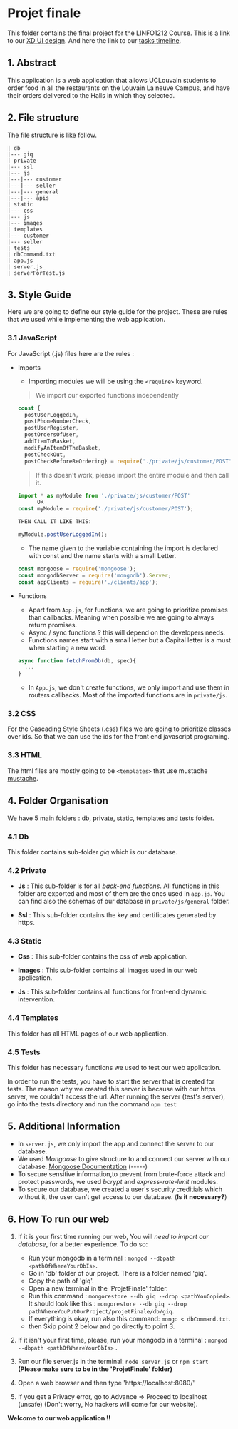 # Projet finale
This folder contains the final project for the LINFO1212 Course. 
This is a link to our [XD UI design](https://xd.adobe.com/view/55df3040-04f0-4185-98be-db1e66c10891-008c/).
And here the link to our [tasks timeline](https://docs.google.com/document/d/1ffFzls8U0NDZME7glb_DqhvGBNL_LUBWAEz5BC5bzjw/edit).
## 1. Abstract
This application is a web application that allows UCLouvain students to order food in all the restaurants on the Louvain La neuve Campus, and have their orders delivered to the Halls in which they selected. 
## 2. File structure
The file structure is like follow.
```
| db
|--- giq
| private
|--- ssl
|--- js
|---|--- customer
|---|--- seller
|---|--- general
|---|--- apis
| static
|--- css
|--- js
|--- images
| templates
|--- customer
|--- seller
| tests
| dbCommand.txt
| app.js
| server.js
| serverForTest.js
```

## 3. Style Guide 
Here we are going to define our style guide for the project. These are rules that we used while implementing the web application.

### 3.1 JavaScript
For JavaScript (.js) files here are the rules : 

* Imports 
  * Importing modules we will be using the `<require>` keyword.
  > We import our exported functions independently
  ```js
  const {
    postUserLoggedIn,
    postPhoneNumberCheck,
    postUserRegister,
    postOrdersOfUser,
    addItemToBasket,
    modifyAnItemOfTheBasket,
    postCheckOut,
    postCheckBeforeReOrdering} = require('./private/js/customer/POST');
  
  ```
  > If this doesn't work, please import the entire module and then call it.
  ```js
  import * as myModule from './private/js/customer/POST'
  		OR
  const myModule = require('./private/js/customer/POST');
  
  THEN CALL IT LIKE THIS:
  
  myModule.postUserLoggedIn();
  
  ```
  
  * The name given to the variable containing the import is declared with const and the name starts with a small Letter.
  ```js
  const mongoose = require('mongoose');
  const mongodbServer = require('mongodb').Server;
  const appClients = require('./clients/app');
  
  ```
* Functions 
  * Apart from `App.js`, for functions, we are going to prioritize promises than callbacks. Meaning when possible we are going to always return promises. 
  * Async / sync functions ? this will depend on the developers needs.
  * Functions names start with a small letter but a Capital letter is a must when starting a new word.
  ```js
  async function fetchFromDb(db, spec){
    ...
  }
  ```
  * In `App.js`, we don't create functions, we only import and use them in routers callbacks. Most of the imported functions are in `private/js`.

  
 ### 3.2 CSS 
 For the Cascading Style Sheets (.css) files we are going to prioritize classes over ids. So that we can use the ids for the front end javascript programing.
 
 ### 3.3 HTML
 The html files are mostly going to be `<templates>` that use mustache [mustache](https://github.com/janl/mustache.js).
 
 ## 4. Folder Organisation
 We have 5 main folders : db, private, static, templates and tests folder.
 
 ### 4.1 Db
 This folder contains sub-folder *giq* which is our database.
 
 ### 4.2 Private 
 
  * **Js** :
  This sub-folder is for all *back-end functions*. All functions in this folder are exported and most of them are the ones used in `app.js`. 
  You can find also the schemas of our database in `private/js/general` folder.
 
  * **Ssl** : 
  This sub-folder contains the key and certificates generated by https. 
 
 ### 4.3 Static
 
  * **Css** : 
  This sub-folder contains the css of web application.
 
  * **Images** : 
  This sub-folder contains all images used in our web application.
 
  * **Js** : 
  This sub-folder contains all functions for front-end dynamic intervention.
 
 ### 4.4 Templates
  This folder has all HTML pages of our web application.

 ### 4.5 Tests
  This folder has necessary functions we used to test our web application.
  
  In order to run the tests, you have to start the server that is created for tests. The reason why we created this server is because with our https server, we couldn't access the url. After running the server (test's server), go into the tests directory and run the command `npm test`
 
 ## 5. Additional Information
 * In `server.js`, we only import the app and connect the server to our database.
 * We used *Mongoose* to give structure to and connect our server with our database. [Mongoose Documentation](https://mongoosejs.com/docs/index.html) (-----)
 * To secure sensitive information,to prevent from brute-force attack and protect passwords, we used *bcrypt* and *express-rate-limit* modules.
 * To secure our database, we created a user's security creditials which without it, the user can't get access to our database. (**Is it necessary?**)
 
 ## 6. How To run our web
 
1. If it is your first time running our web, You will *need to import our database*, for a better experience. To do so:
	* Run your mongodb in a terminal : `mongod --dbpath <pathOfWhereYourDbIs>`.
	* Go in 'db' folder of our project. There is a folder named 'giq'.
	* Copy the path of 'giq'. 
	* Open a new terminal in the 'ProjetFinale' folder.
	* Run this command : `mongorestore --db giq --drop <pathYouCopied>`. 
		It should look like this : `mongorestore --db giq --drop pathWhereYouPutOurProject/projetFinale/db/giq`.
	* If everything is okay, run also this command: `mongo < dbCommand.txt`.
	* then Skip point 2 below and go directly to point 3.

2. If it isn't your first time, please, run your mongodb in a terminal : `mongod --dbpath <pathOfWhereYourDbIs>` .
3. Run our file server.js in the terminal: `node server.js` or `npm start` **(Please make sure to be in the 'ProjetFinale' folder)**
4. Open a web browser and then type 'https://localhost:8080/'
5. If you get a Privacy error, go to Advance => Proceed to localhost (unsafe) (Don't worry, No hackers will come for our website).


**Welcome to our web application !!**


